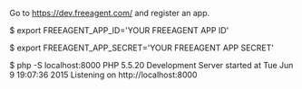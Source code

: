 Go to https://dev.freeagent.com/ and register an app.

$ export FREEAGENT_APP_ID='YOUR FREEAGENT APP ID'

$ export FREEAGENT_APP_SECRET='YOUR FREEAGENT APP SECRET'

$ php -S localhost:8000
PHP 5.5.20 Development Server started at Tue Jun  9 19:07:36 2015
Listening on http://localhost:8000


